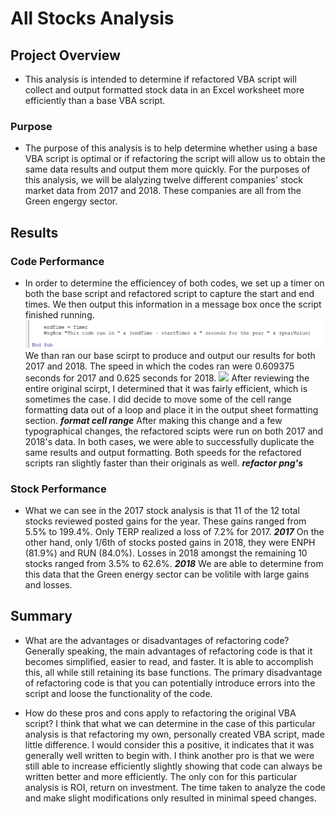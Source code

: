 # All Stocks Analysis

## Project Overview
- This analysis is intended to determine if refactored VBA script will collect and output formatted stock data in an Excel worksheet more efficiently than a base VBA script. 

### Purpose
- The purpose of this analysis is to help determine whether using a base VBA script is optimal or if refactoring the script will allow us to obtain the same data results and output them more quickly. For the purposes of this analysis, we will be alalyzing twelve different companies' stock market data from 2017 and 2018. These companies are all from the Green engergy sector.

## Results  

### Code Performance
- In order to determine the efficiencey of both codes, we set up a timer on both the base script and refactored script to capture the start and end times. We then output this information in a message box once the script finished running. ![timer_code](https://github.com/BryantKlewer/stock-analysis/blob/main/Resources/timer_code.png) We than ran our base scirpt to produce and output our results for both 2017 and 2018. The speed in which the codes ran were 0.609375 seconds for 2017 and 0.625 seconds for 2018. ![](images/2017_original_0609375.png)  After reviewing the entire original scirpt, I determined that it was fairly efficient, which is sometimes the case. I did decide to move some of the cell range formatting data out of a loop and place it in the output sheet formatting section. ___format cell range___  After making this change and a few typographical changes, the refactored scipts were run on both 2017 and 2018's data. In both cases, we were able to successfully duplicate the same results and output formatting. Both speeds for the refactored scripts ran slightly faster than their originals as well. ___refactor png's___ 

### Stock Performance
- What we can see in the 2017 stock analysis is that 11 of the 12 total stocks reviewed posted gains for the year. These gains ranged from 5.5% to 199.4%. Only TERP realized a loss of 7.2% for 2017. ___2017___ On the other hand, only 1/6th of stocks posted gains in 2018, they were ENPH (81.9%) and RUN (84.0%). Losses in 2018 amongst the remaining 10 stocks ranged from 3.5% to 62.6%. ___2018___ We are able to determine from this data that the Green energy sector can be volitile with large gains and losses. 

## Summary

- What are the advantages or disadvantages of refactoring code?
Generally speaking, the main advantages of refactoring code is that it becomes simplified, easier to read, and faster. It is able to accomplish this, all while still retaining its base functions. The primary disadvantage of refactoring code is that you can potentially introduce errors into the script and loose the functionality of the code. 

- How do these pros and cons apply to refactoring the original VBA script?
I think that what we can determine in the case of this particular analysis is that refactoring my own, personally created VBA script, made little difference. I would consider this a positive, it indicates that it was generally well written to begin with. I think another pro is that we were still able to increase efficiently slightly showing that code can always be written better and more efficiently. The only con for this particular analysis is ROI, return on investment. The time taken to analyze the code and make slight modifications only resulted in minimal speed changes.
